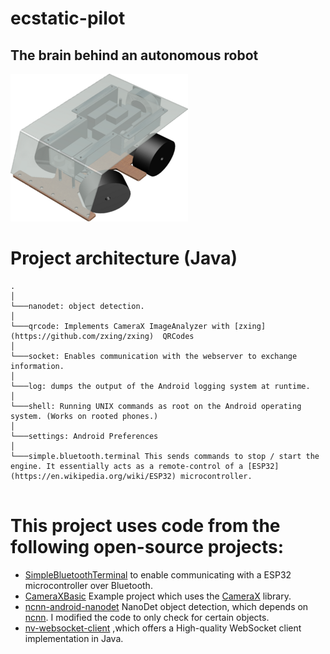 # ecstatic-pilot

## The brain behind an autonomous robot
![](app/src/main/res/drawable/rover_transparent_30.png)
# Project architecture (Java)

```
.
│  
└───nanodet: object detection.
│   
└───qrcode: Implements CameraX ImageAnalyzer with [zxing](https://github.com/zxing/zxing)  QRCodes
│   
└───socket: Enables communication with the webserver to exchange information.
│   
└───log: dumps the output of the Android logging system at runtime. 
│   
└───shell: Running UNIX commands as root on the Android operating system. (Works on rooted phones.)
│   
└───settings: Android Preferences
│   
└───simple.bluetooth.terminal This sends commands to stop / start the engine. It essentially acts as a remote-control of a [ESP32](https://en.wikipedia.org/wiki/ESP32) microcontroller.


```


# This project uses code from the following open-source projects:


-   [SimpleBluetoothTerminal](https://github.com/kai-morich/SimpleBluetoothTerminal) to enable communicating with a ESP32 microcontroller over Bluetooth.
-   [CameraXBasic](https://github.com/android/camera-samples/tree/main/CameraXBasic) Example project which uses the [CameraX](https://developer.android.com/training/camerax) library.
-   [ncnn-android-nanodet](https://github.com/nihui/ncnn-android-nanodet) NanoDet object detection, which depends on [ncnn](https://github.com/Tencent/ncnn). I modified the code to only check for certain objects.
-   [nv-websocket-client](https://github.com/TakahikoKawasaki/nv-websocket-client) ,which offers a High-quality WebSocket client implementation in Java. 
